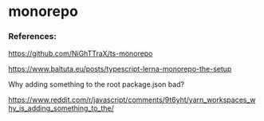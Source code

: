 # monorepo

### References:

https://github.com/NiGhTTraX/ts-monorepo

https://www.baltuta.eu/posts/typescript-lerna-monorepo-the-setup


Why adding something to the root package.json bad?

https://www.reddit.com/r/javascript/comments/9t6yht/yarn_workspaces_why_is_adding_something_to_the/


